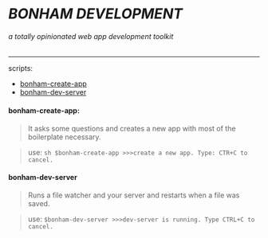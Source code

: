 # ***BONHAM DEVELOPMENT***
###### a totally opinionated web app development toolkit
---

scripts:
* [bonham-create-app](#bonham-create-app)
* [bonham-dev-server](#bonham-dev-server)


#### bonham-create-app:

>It asks some questions and creates a new app
 with most of the boilerplate necessary.

>use:
    ```sh
    $bonham-create-app
    >>>create a new app. Type: CTR+C to cancel.
    ```


#### bonham-dev-server
>Runs a file watcher and your server and restarts when a file was saved.

>use:
    ```
    $bonham-dev-server
    >>>dev-server is running. Type CTRL+C to cancel.
    ```